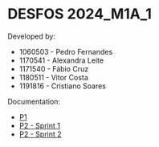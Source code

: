 # DESFOS 2024_M1A_1

Developed by:
  - 1060503 - Pedro Fernandes
  - 1170541 - Alexandra Leite
  - 1171540 - Fábio Cruz
  - 1180511 - Vitor Costa
  - 1191816 - Cristiano Soares
 
Documentation:
  - [P1](./Deliverables/Documentation/P1/README.md)
  - [P2 - Sprint 1](./Deliverables/Documentation/P2_sprint1/README.md)
  - [P2 - Sprint 2](./Deliverables/Documentation/P2_sprint2/README.md)
